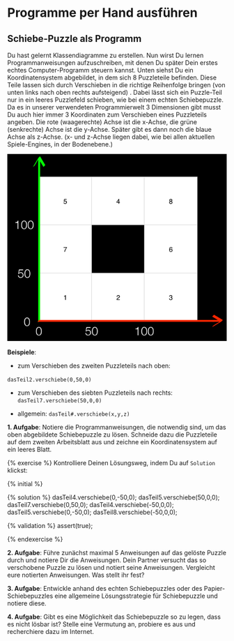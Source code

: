 # Programme per Hand ausführen
## Schiebe-Puzzle als Programm
Du hast gelernt Klassendiagramme zu erstellen. Nun wirst Du lernen Programmanweisungen aufzuschreiben, mit denen Du später Dein erstes echtes Computer-Programm steuern kannst. Unten siehst Du ein Koordinatensystem abgebildet, in dem sich 8 Puzzleteile befinden. Diese Teile lassen sich durch Verschieben in die richtige Reihenfolge bringen (von unten links nach oben rechts aufsteigend) . Dabei lässt sich ein Puzzle-Teil nur in ein leeres Puzzlefeld schieben, wie bei einem echten Schiebepuzzle.
Da es in unserer verwendeten Programmierwelt 3 Dimensionen gibt musst Du auch hier immer 3 Koordinaten zum Verschieben eines Puzzleteils angeben. Die rote (waagerechte) Achse ist die x-Achse, die grüne (senkrechte) Achse ist die y-Achse. Später gibt es dann noch die blaue Achse als z-Achse. (x- und z-Achse liegen dabei, wie bei allen aktuellen Spiele-Engines, in der Bodenebene.)

![50%](/assets/Schiebepuzzel.png)

**Beispiele**: 
- zum Verschieben des zweiten Puzzleteils nach oben:

 `dasTeil2.verschiebe(0,50,0)`
- zum Verschieben des siebten Puzzleteils nach rechts:
 `dasTeil7.verschiebe(50,0,0)`

- allgemein:
`dasTeil#.verschiebe(x,y,z)`

**1. Aufgabe**:  Notiere die Programmanweisungen, die notwendig sind, um das oben abgebildete Schiebepuzzle zu lösen. Schneide dazu die Puzzleteile auf dem zweiten Arbeitsblatt aus und zeichne ein Koordinatensystem auf ein leeres Blatt.
 

{% exercise %}
Kontrolliere Deinen Lösungsweg, indem Du auf `Solution` klickst:

{% initial %}


{% solution %}
dasTeil4.verschiebe(0,-50,0);
dasTeil5.verschiebe(50,0,0);
dasTeil7.verschiebe(0,50,0);
dasTeil4.verschiebe(-50,0,0);
dasTeil5.verschiebe(0,-50,0);
dasTeil8.verschiebe(-50,0,0);

{% validation %}
assert(true);


{% endexercise %}
 
 
 **2. Aufgabe**:  Führe zunächst maximal 5 Anweisungen auf das gelöste Puzzle durch und notiere Dir die Anweisungen. Dein Partner versucht das so verschobene Puzzle zu lösen und notiert seine Anweisungen. Vergleicht eure notierten Anweisungen. Was stellt ihr fest?

 **3. Aufgabe**:  Entwickle anhand des echten Schiebepuzzles oder des Papier-Schiebepuzzles eine allgemeine Lösungsstrategie für Schiebepuzzle und notiere diese.
 
 **4. Aufgabe**:  Gibt es eine Möglichkeit das Schiebepuzzle so zu legen, dass es nicht lösbar ist? Stelle eine Vermutung an, probiere es aus und recherchiere dazu im Internet.